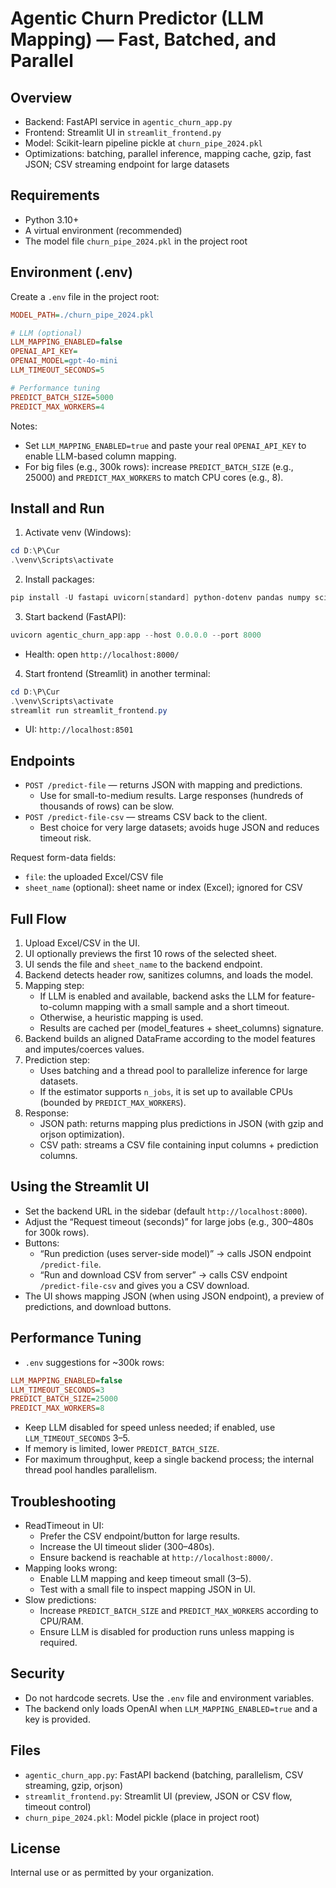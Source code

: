 # Agentic Churn Predictor (LLM Mapping) — Fast, Batched, and Parallel

## Overview
- Backend: FastAPI service in `agentic_churn_app.py`
- Frontend: Streamlit UI in `streamlit_frontend.py`
- Model: Scikit-learn pipeline pickle at `churn_pipe_2024.pkl`
- Optimizations: batching, parallel inference, mapping cache, gzip, fast JSON; CSV streaming endpoint for large datasets

## Requirements
- Python 3.10+
- A virtual environment (recommended)
- The model file `churn_pipe_2024.pkl` in the project root

## Environment (.env)
Create a `.env` file in the project root:
```ini
MODEL_PATH=./churn_pipe_2024.pkl

# LLM (optional)
LLM_MAPPING_ENABLED=false
OPENAI_API_KEY=
OPENAI_MODEL=gpt-4o-mini
LLM_TIMEOUT_SECONDS=5

# Performance tuning
PREDICT_BATCH_SIZE=5000
PREDICT_MAX_WORKERS=4
```
Notes:
- Set `LLM_MAPPING_ENABLED=true` and paste your real `OPENAI_API_KEY` to enable LLM-based column mapping.
- For big files (e.g., 300k rows): increase `PREDICT_BATCH_SIZE` (e.g., 25000) and `PREDICT_MAX_WORKERS` to match CPU cores (e.g., 8).

## Install and Run
1. Activate venv (Windows):
```powershell
cd D:\P\Cur
.\venv\Scripts\activate
```
2. Install packages:
```powershell
pip install -U fastapi uvicorn[standard] python-dotenv pandas numpy scikit-learn openpyxl requests streamlit orjson
```
3. Start backend (FastAPI):
```powershell
uvicorn agentic_churn_app:app --host 0.0.0.0 --port 8000
```
- Health: open `http://localhost:8000/`

4. Start frontend (Streamlit) in another terminal:
```powershell
cd D:\P\Cur
.\venv\Scripts\activate
streamlit run streamlit_frontend.py
```
- UI: `http://localhost:8501`

## Endpoints
- `POST /predict-file` — returns JSON with mapping and predictions.
  - Use for small-to-medium results. Large responses (hundreds of thousands of rows) can be slow.
- `POST /predict-file-csv` — streams CSV back to the client.
  - Best choice for very large datasets; avoids huge JSON and reduces timeout risk.

Request form-data fields:
- `file`: the uploaded Excel/CSV file
- `sheet_name` (optional): sheet name or index (Excel); ignored for CSV

## Full Flow
1. Upload Excel/CSV in the UI.
2. UI optionally previews the first 10 rows of the selected sheet.
3. UI sends the file and `sheet_name` to the backend endpoint.
4. Backend detects header row, sanitizes columns, and loads the model.
5. Mapping step:
   - If LLM is enabled and available, backend asks the LLM for feature-to-column mapping with a small sample and a short timeout.
   - Otherwise, a heuristic mapping is used.
   - Results are cached per (model_features + sheet_columns) signature.
6. Backend builds an aligned DataFrame according to the model features and imputes/coerces values.
7. Prediction step:
   - Uses batching and a thread pool to parallelize inference for large datasets.
   - If the estimator supports `n_jobs`, it is set up to available CPUs (bounded by `PREDICT_MAX_WORKERS`).
8. Response:
   - JSON path: returns mapping plus predictions in JSON (with gzip and orjson optimization).
   - CSV path: streams a CSV file containing input columns + prediction columns.

## Using the Streamlit UI
- Set the backend URL in the sidebar (default `http://localhost:8000`).
- Adjust the “Request timeout (seconds)” for large jobs (e.g., 300–480s for 300k rows).
- Buttons:
  - “Run prediction (uses server-side model)” → calls JSON endpoint `/predict-file`.
  - “Run and download CSV from server” → calls CSV endpoint `/predict-file-csv` and gives you a CSV download.
- The UI shows mapping JSON (when using JSON endpoint), a preview of predictions, and download buttons.

## Performance Tuning
- `.env` suggestions for ~300k rows:
```ini
LLM_MAPPING_ENABLED=false
LLM_TIMEOUT_SECONDS=3
PREDICT_BATCH_SIZE=25000
PREDICT_MAX_WORKERS=8
```
- Keep LLM disabled for speed unless needed; if enabled, use `LLM_TIMEOUT_SECONDS` 3–5.
- If memory is limited, lower `PREDICT_BATCH_SIZE`.
- For maximum throughput, keep a single backend process; the internal thread pool handles parallelism.

## Troubleshooting
- ReadTimeout in UI:
  - Prefer the CSV endpoint/button for large results.
  - Increase the UI timeout slider (300–480s).
  - Ensure backend is reachable at `http://localhost:8000/`.
- Mapping looks wrong:
  - Enable LLM mapping and keep timeout small (3–5).
  - Test with a small file to inspect mapping JSON in UI.
- Slow predictions:
  - Increase `PREDICT_BATCH_SIZE` and `PREDICT_MAX_WORKERS` according to CPU/RAM.
  - Ensure LLM is disabled for production runs unless mapping is required.

## Security
- Do not hardcode secrets. Use the `.env` file and environment variables.
- The backend only loads OpenAI when `LLM_MAPPING_ENABLED=true` and a key is provided.

## Files
- `agentic_churn_app.py`: FastAPI backend (batching, parallelism, CSV streaming, gzip, orjson)
- `streamlit_frontend.py`: Streamlit UI (preview, JSON or CSV flow, timeout control)
- `churn_pipe_2024.pkl`: Model pickle (place in project root)

## License
Internal use or as permitted by your organization.
